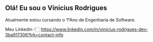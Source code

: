 ## Olá! Eu sou o Vinicius Rodrigues

Atualmente estou cursando o 1°Ano de Engenharia de Software.

Meu Linkedin 👇🏻 https://www.linkedin.com/in/vinicius-rodrigues-dev-3ba917306?trk=contact-info
